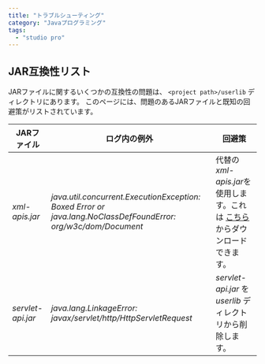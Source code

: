 ```yaml
---
title: "トラブルシューティング"
category: "Javaプログラミング"
tags:
  - "studio pro"
---
```


## JAR互換性リスト

JARファイルに関するいくつかの互換性の問題は、 `<project path>/userlib` ディレクトリにあります。 このページには、問題のあるJARファイルと既知の回避策がリストされています。

| JARファイル           | ログ内の例外                                                                                                         | 回避策                                                                                 |
| ----------------- | -------------------------------------------------------------------------------------------------------------- | ----------------------------------------------------------------------------------- |
| *xml-apis.jar*    | _java.util.concurrent.ExecutionException: Boxed Error or java.lang.NoClassDefFoundError: org/w3c/dom/Document_ | 代替の *xml-apis.jar*を使用します。これは [こちら](attachments/16714056/16844051.jar) からダウンロードできます。 |
| *servlet-api.jar* | _java.lang.LinkageError: javax/servlet/http/HttpServletRequest_                                                | *servlet-api.jar* を *userlib* ディレクトリから削除します。                                        |
